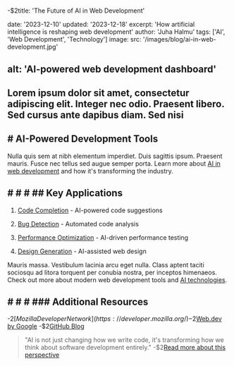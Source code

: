 
#
  -$2title: 'The Future of AI in Web Development'

date: '2023-12-10'
updated: '2023-12-18'
excerpt: 'How artificial intelligence is reshaping web development'
author: 'Juha Halmu'
tags: ['AI', 'Web Development', 'Technology']
image:
  src: '/images/blog/ai-in-web-development.jpg'

##   alt: 'AI-powered web development dashboard'

## Lorem ipsum dolor sit amet, consectetur adipiscing elit. Integer nec odio. Praesent libero. Sed cursus ante dapibus diam. Sed nisi

## # AI-Powered Development Tools

Nulla quis sem at nibh elementum imperdiet. Duis sagittis ipsum. Praesent mauris. Fusce nec tellus sed augue semper porta. Learn more about [AI in web development](https://www.codeium.com/) and how it's transforming the industry.

## # # # ## Key Applications


1. [Code Completion](https://github.com/features/copilot) - AI-powered code suggestions


1. [Bug Detection](https://deepsource.io/) - Automated code analysis


1. [Performance Optimization](https://web.dev/measure/) - AI-driven performance testing


1. [Design Generation](https://midjourney.com/) - AI-assisted web design

Mauris massa. Vestibulum lacinia arcu eget nulla. Class aptent taciti sociosqu ad litora torquent per conubia nostra, per inceptos himenaeos. Check out more about modern web development tools and [AI technologies](https://openai.com/).

## # # # ### Additional Resources

  -$2[Mozilla Developer Network](https://developer.mozilla.org/)
  -$2[Web.dev by Google](https://web.dev/)
  -$2[GitHub Blog](https://github.blog/)

> "AI is not just changing how we write code, it's transforming how we think about software development entirely."
  -$2[Read more about this perspective](https://blog.github.com/)
